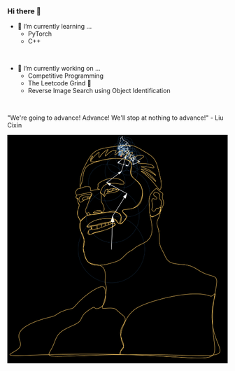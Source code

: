 ### Hi there 👋

- 🌱 I’m currently learning ...
  - PyTorch
  - C++

<br />

- 🔭 I’m currently working on ...
  - Competitive Programming
  - The Leetcode Grind 💪
  - Reverse Image Search using Object Identification
 
<br />
  
"We're going to advance! Advance! We'll stop at nothing to advance!" - Liu Cixin

<img src="https://github.com/Wowe-Peanut/Complex-Fourier-Series-Drawings/blob/main/cs%20majors.PNG" width="600">
